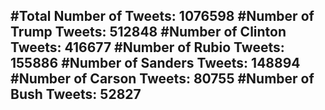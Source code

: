 #Total Number of Tweets: 1076598 
#Number of Trump Tweets: 512848
#Number of Clinton Tweets: 416677
#Number of Rubio Tweets: 155886
#Number of Sanders Tweets: 148894
#Number of Carson Tweets: 80755
#Number of Bush Tweets: 52827
---
